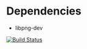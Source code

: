 # Dependencies
* libpng-dev

[![Build Status](https://travis-ci.org/indaplusplus/veds-raytrace.svg?branch=master)](https://travis-ci.org/indaplusplus/veds-raytrace)
